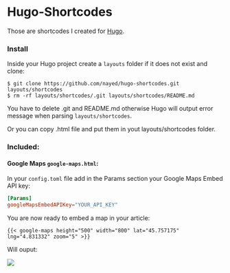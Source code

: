 # Hugo-Shortcodes
Those are shortcodes I created for [Hugo](https://gohugo.io/).

### Install
Inside your Hugo project create a `layouts` folder if it does not exist and clone:
```
$ git clone https://github.com/nayed/hugo-shortcodes.git layouts/shortcodes
$ rm -rf layouts/shortcodes/.git layouts/shortcodes/README.md
```
You have to delete .git and README.md otherwise Hugo will output error message when parsing `layouts/shortcodes`.

Or you can copy .html file and put them in yout layouts/shortcodes folder.

### Included:

#### Google Maps `google-maps.html`:
In your `config.toml` file add in the Params section your Google Maps Embed API key:
```toml
[Params]
googleMapsEmbedAPIKey="YOUR_API_KEY"
```

You are now ready to embed a map in your article:
```
{{< google-maps height="500" width="800" lat="45.757175" lng="4.831332" zoom="5" >}}
```

Will ouput:

![](https://i.imgur.com/FN330NI.png)

